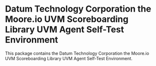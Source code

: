 # Datum Technology Corporation the Moore.io UVM Scoreboarding Library UVM Agent Self-Test Environment
This package contains the Datum Technology Corporation the Moore.io UVM Scoreboarding Library UVM Agent Self-Test Environment.
